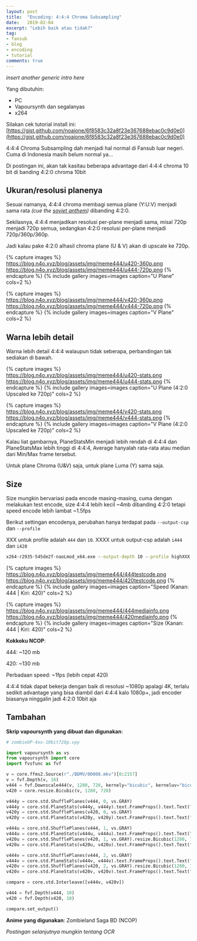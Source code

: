 ```yaml
---
layout: post
title:  "Encoding: 4:4:4 Chroma Subsampling"
date:   2019-02-04
excerpt: "Lebih baik atau tidak?"
tag:
- fansub 
- blog
- encoding
- tutorial
comments: true
---
```


*insert another generic intro here*

Yang dibutuhin:
- PC
- Vapoursynth dan segalanyas
- x264

Silakan cek tutorial install ini: [https://gist.github.com/noaione/6f8583c32a8f23e367688ebac0c9d0e0](https://gist.github.com/noaione/6f8583c32a8f23e367688ebac0c9d0e0)

4:4:4 Chroma Subsampling dah menjadi hal normal di Fansub luar negeri. Cuma di Indonesia masih belum normal ya...

Di postingan ini, akan tak kasitau beberapa advantage dari 4:4:4 chroma 10 bit di banding 4:2:0 chroma 10bit

## Ukuran/resolusi planenya

Sesuai namanya, 4:4:4 chroma membagi semua plane (Y:U:V) menjadi sama rata *(cue the [soviet anthem](https://www.youtube.com/watch?v=U06jlgpMtQs))* dibanding 4:2:0. 

Sekilasnya, 4:4:4 menjadikan resolusi per-plane menjadi sama, misal 720p menjadi 720p semua, sedangkan 4:2:0 resolusi per-plane menjadi 720p/360p/360p. 

Jadi kalau pake 4:2:0 alhasil chroma plane (U & V) akan di upscale ke 720p.

{% capture images %}
	https://blog.n4o.xyz/blog/assets/img/meme444/u420-360p.png
	https://blog.n4o.xyz/blog/assets/img/meme444/u444-720p.png
{% endcapture %}
{% include gallery images=images caption="U Plane" cols=2 %}

{% capture images %}
	https://blog.n4o.xyz/blog/assets/img/meme444/v420-360p.png
	https://blog.n4o.xyz/blog/assets/img/meme444/v444-720p.png
{% endcapture %}
{% include gallery images=images caption="V Plane" cols=2 %}

## Warna lebih detail

Warna lebih detail 4:4:4 walaupun tidak seberapa, perbandingan tak sediakan di bawah. 

{% capture images %}
	https://blog.n4o.xyz/blog/assets/img/meme444/u420-stats.png
	https://blog.n4o.xyz/blog/assets/img/meme444/u444-stats.png
{% endcapture %}
{% include gallery images=images caption="U Plane (4:2:0 Upscaled ke 720p)" cols=2 %}

{% capture images %}
	https://blog.n4o.xyz/blog/assets/img/meme444/v420-stats.png
	https://blog.n4o.xyz/blog/assets/img/meme444/v444-stats.png
{% endcapture %}
{% include gallery images=images caption="V Plane (4:2:0 Upscaled ke 720p)" cols=2 %}

Kalau liat gambarnya, PlaneStatsMin menjadi lebih rendah di 4:4:4 dan PlaneStatsMax lebih tinggi di 4:4:4, Average hanyalah rata-rata atau median dari Min/Max frame tersebut.

Untuk plane Chroma (U&V) saja, untuk plane Luma (Y) sama saja.

## Size

Size mungkin bervariasi pada encode masing-masing, cuma dengan melakukan test encode, size 4:4:4 lebih kecil ~4mb dibanding 4:2:0 tetapi speed encode lebih lambat ~1.5fps

Berikut settingan encodenya, perubahan hanya terdapat pada `--output-csp` dan `--profile`

XXX untuk profile adalah `444` dan `10`. XXXX untuk output-csp adalah `i444` dan `i420`

```bat
x264-r2935-545de2f-naoLmod_x64.exe --output-depth 10 --profile highXXX --level 5.0 --preset veryslow --subme 10 --me umh --tune animation --crf 18 --deblock -1:-1 --rc-lookahead 60 --keyint 250 --bframes 16 --ref 16 --qcomp 0.75 --aq-strength 0.85 --merange 32 --psy-rd 0.80:0.05 --output-csp XXXX --colormatrix bt709 --aq-mode 3 --chroma-qp-offset -5 --fade-compensate 0.80 --no-fast-pskip --output "premuxbd_%~n1.264" "%~n1%~x1"
```

{% capture images %}
	https://blog.n4o.xyz/blog/assets/img/meme444/444testcode.png
	https://blog.n4o.xyz/blog/assets/img/meme444/420testcode.png
{% endcapture %}
{% include gallery images=images caption="Speed (Kanan: 444 | Kiri: 420)" cols=2 %}

{% capture images %}
	https://blog.n4o.xyz/blog/assets/img/meme444/444mediainfo.png
	https://blog.n4o.xyz/blog/assets/img/meme444/420mediainfo.png
{% endcapture %}
{% include gallery images=images caption="Size (Kanan: 444 | Kiri: 420)" cols=2 %}

**Kokkoku NCOP**:

444: ~120 mb

420: ~130 mb

Perbadaan speed: ~1fps (lebih cepat 420)


4:4:4 tidak dapat bekerja dengan baik di resolusi ~1080p apalagi 4K, terlalu sedikit advantage yang bisa diambil dari 4:4:4 kalo 1080p+, jadi encoder biasanya ninggalin jadi 4:2:0 10bit aja

## Tambahan

**Skrip vapoursynth yang dibuat dan digunakan**:

```py
# zombieOP-4xx-10bit720p.vpy

import vapoursynth as vs
from vapoursynth import core
import fvsfunc as fvf

v = core.ffms2.Source(r"./BDMV/00008.mkv")[0:2157]
v = fvf.Depth(v, 16)
v444 = fvf.Downscale444(v, 1280, 720, kernely="bicubic", kerneluv="bicubic")
v420 = core.resize.Bicubic(v, 1280, 720)

v444y = core.std.ShufflePlanes(v444, 0, vs.GRAY)
v444y = core.std.PlaneStats(v444y, v444y).text.FrameProps().text.Text("Y Plane 444", 8) # Output: 720p
v420y = core.std.ShufflePlanes(v420, 0, vs.GRAY)
v420y = core.std.PlaneStats(v420y, v420y).text.FrameProps().text.Text("Y Plane 420", 8) # Output: 720p

v444u = core.std.ShufflePlanes(v444, 1, vs.GRAY)
v444u = core.std.PlaneStats(v444u, v444u).text.FrameProps().text.Text("U Plane 444", 8) # Output: 720p
v420u = core.std.ShufflePlanes(v420, 1, vs.GRAY).resize.Bicubic(1280, 720)
v420u = core.std.PlaneStats(v420u, v420u).text.FrameProps().text.Text("U Plane 420", 8) # Output: 360p

v444v = core.std.ShufflePlanes(v444, 2, vs.GRAY)
v444v = core.std.PlaneStats(v444v, v444v).text.FrameProps().text.Text("V Plane 444", 8) # Output: 720p
v420v = core.std.ShufflePlanes(v420, 2, vs.GRAY).resize.Bicubic(1280, 720)
v420v = core.std.PlaneStats(v420v, v420v).text.FrameProps().text.Text("V Plane 420", 8) # Output: 360p

compare = core.std.Interleave([v444v, v420v])

v444 = fvf.Depth(v444, 10)
v420 = fvf.Depth(v420, 10)

compare.set_output()
```

**Anime yang digunakan**: Zombieland Saga BD (NCOP)

*Postingan selanjutnya mungkin tentang OCR*